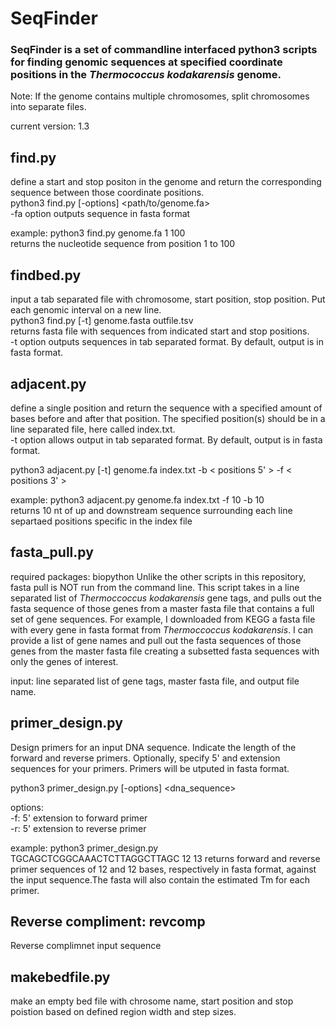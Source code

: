 # SeqFinder

### SeqFinder is a set of commandline interfaced python3 scripts for finding genomic sequences at specified coordinate positions in the *Thermococcus kodakarensis* genome.  

Note: If the genome contains multiple chromosomes, split chromosomes into separate files. 

current version: 1.3

## find.py
define a start and stop positon in the genome and return the corresponding sequence between those coordinate positions.\
python3 find.py [-options] <path/to/genome.fa> <start> <stop>\
-fa option outputs sequence in fasta format
  
example: python3 find.py genome.fa 1 100\
returns the nucleotide sequence from position 1 to 100


## findbed.py
input a tab separated file with chromosome, start position, stop position. Put each genomic interval on a new line.\
python3 find.py [-t] genome.fasta outfile.tsv\
returns fasta file with sequences from indicated start and stop positions. \
-t option outputs sequences in tab separated format. By default, output is in fasta format.


## adjacent.py
define a single position and return the sequence with a specified amount of bases before and after that position.
The specified position(s) should be in a line separated file, here called index.txt. \
-t option allows output in tab separated format. By default, output is in fasta format.

python3 adjacent.py [-t] genome.fa index.txt -b < positions 5' > -f < positions 3' >

example: python3 adjacent.py genome.fa index.txt -f 10 -b 10\
returns 10 nt of up and downstream sequence surrounding each line separtaed positions specific in the index file

## fasta_pull.py
required packages: biopython
Unlike the other scripts in this repository, fasta pull is NOT run from the command line. This script takes in a line separated list of *Thermoccoccus kodakarensis* gene tags, and pulls out the fasta sequence of those genes from a master fasta file that contains a full set of gene sequences. For example, I downloaded from KEGG a fasta file with every gene in fasta format from *Thermoccoccus kodakarensis*. I can provide a list of gene names and pull out the fasta sequences of those genes from the master fasta file creating a subsetted fasta sequences with only the genes of interest. 

input: line separated list of gene tags, master fasta file, and output file name. 

## primer_design.py
Design primers for an input DNA sequence. Indicate the length of the forward and reverse primers. Optionally, specify 5' and extension sequences for your primers. Primers will be utputed in fasta format. 

python3 primer_design.py [-options] <dna_sequence>

options:\
-f: 5' extension to forward primer\
-r: 5' extension to reverse primer

example: python3 primer_design.py TGCAGCTCGGCAAACTCTTAGGCTTAGC 12 13
returns forward and reverse primer sequences of 12 and 12 bases, respectively in fasta format, against the input sequence.The fasta will also contain the estimated Tm for each primer.  

## Reverse compliment: revcomp
Reverse complimnet input sequence

## makebedfile.py
make an empty bed file with chrosome name, start position and stop poistion based on defined region width and step sizes.
